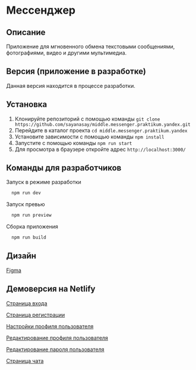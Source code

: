 # Мессенджер

## Описание
Приложение для мгновенного обмена текстовыми сообщениями, фотографиями, видео и другими мультимедиа.

## Версия (приложение в разработке)
Данная версия находится в процессе разработки.

## Установка
1. Клонируйте репозиторий с помощью команды `git clone https://github.com/sayanasay/middle.messenger.praktikum.yandex.git`
2. Перейдите в каталог проекта `cd middle.messenger.praktikum.yandex`
3. Установите зависимости с помощью команды `npm install`
4. Запустите с помощью команды `npm run start`
5. Для просмотра в браузере откройте адрес `http://localhost:3000/`

## Команды для разработчиков
Запуск в режиме разработки

```bash
  npm run dev
```

Запуск превью

```bash
  npm run preview
```

Сборка приложения

```bash
  npm run build
```

## Дизайн
[Figma](https://www.figma.com/file/VYqs1JUo3CXoCioIoc86mY/Chat?type=design&node-id=0%3A1&mode=design&t=jksor0rEvQ4IhVMX-1)

## Демоверсия на Netlify
[Страница входа](https://deploy--zingy-banoffee-5b5585.netlify.app/) 

[Страница регистрации](https://zingy-banoffee-5b5585.netlify.app/sign-up) 

[Настройки профиля пользователя](https://zingy-banoffee-5b5585.netlify.app/settings)

[Редактирование профиля пользователя](https://zingy-banoffee-5b5585.netlify.app/edit-profile)

[Редактирование пароля пользователя](https://zingy-banoffee-5b5585.netlify.app/edit-password)

[Страница чата](https://zingy-banoffee-5b5585.netlify.app/messenger)
